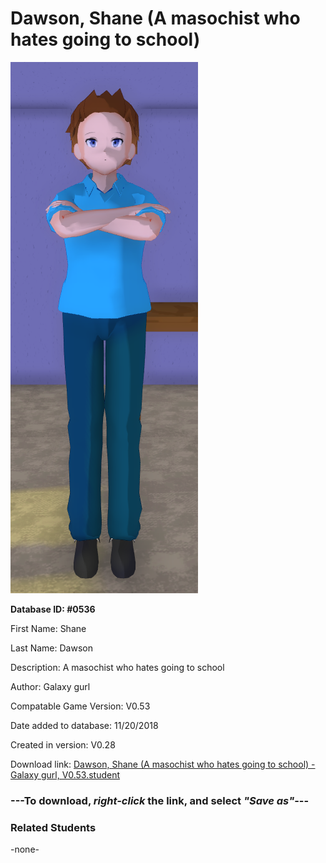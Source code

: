 # Dawson, Shane (A masochist who hates going to school)

<img src="../../Files/Images/Dawson, Shane (A masochist who hates going to school).png" title="Dawson, Shane (A masochist who hates going to school) - Galaxy gurl, V0.53">

**Database ID: #0536**

First Name: Shane

Last Name: Dawson

Description: A masochist who hates going to school

Author: Galaxy gurl

Compatable Game Version: V0.53

Date added to database: 11/20/2018

Created in version: V0.28

Download link: <a href="https://raw.githubusercontent.com/Arbiter1223/Daigaku-Gurashi-Custom-Students/master/Files/Student%20Files/Dawson%2C%20Shane%20(A%20masochist%20who%20hates%20going%20to%20school)%20-%20Galaxy%20gurl%2C%20V0.53.student">Dawson, Shane (A masochist who hates going to school) - Galaxy gurl, V0.53.student</a>

### ---**To download, _right-click_ the link, and select _"Save as"_**---

### Related Students

-none-
